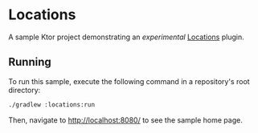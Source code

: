 # Locations

A sample Ktor project demonstrating an _experimental_ [Locations](https://ktor.io/docs/features-locations.html) plugin.

## Running

To run this sample, execute the following command in a repository's root directory:

```bash
./gradlew :locations:run
```
 
Then, navigate to [http://localhost:8080/](http://localhost:8080/) to see the sample home page. 
